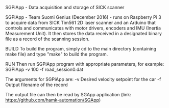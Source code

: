 SGPiApp - Data acquisition and storage of SICK scanner

SGPiApp - Team Suomi Genius (December 2016) - runs on Raspberry Pi 3 to acquire data from SICK Tim561 2D laser scanner and an Arduino that controls and communicates with motor drivers, encoders and IMU (Inertia Measurement Unit). It then stores the data received in a designated binary file as a record of the scanning session.

BUILD To build the program, simply cd to the main directory (containing make file) and type "make" to build the program.

RUN Then run SGPiApp program with appropriate parameters, for example: SGPiApp -v 100 -f road_session0.dat

The arguments for SGPiApp are: -v Desired velocity setpoint for the car -f Output filename of the record

The output file can then be read by SGApp application (link: https://github.com/hamk-automation/SGApp)
